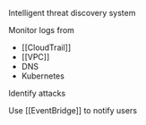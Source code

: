 Intelligent threat discovery system

Monitor logs from 
- [[CloudTrail]]
- [[VPC]]
- DNS
- Kubernetes

Identify attacks

Use [[EventBridge]] to notify users

